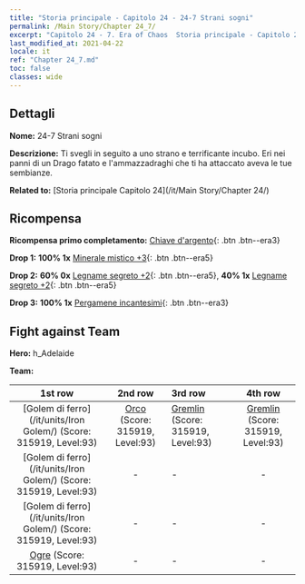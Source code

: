 ```yaml
---
title: "Storia principale - Capitolo 24 - 24-7 Strani sogni"
permalink: /Main Story/Chapter 24_7/
excerpt: "Capitolo 24 - 7. Era of Chaos  Storia principale - Capitolo 24_7. 24-7 Strani sogni"
last_modified_at: 2021-04-22
locale: it
ref: "Chapter 24_7.md"
toc: false
classes: wide
---
```


## Dettagli

 **Nome:** 24-7 Strani sogni

 **Descrizione:** Ti svegli in seguito a uno strano e terrificante incubo. Eri nei panni di un Drago fatato e l'ammazzadraghi che ti ha attaccato aveva le tue sembianze.

 **Related to:** [Storia principale Capitolo 24](/it/Main Story/Chapter 24/)

## Ricompensa

 **Ricompensa primo completamento:** [Chiave d'argento](/ItemsIT/con_693/){: .btn .btn--era3}

 **Drop 1:** **100% 1x** [Minerale mistico +3](/ItemsIT/mat_82/){: .btn .btn--era5}

 **Drop 2:** **60% 0x** [Legname segreto +2](/ItemsIT/mat_76/){: .btn .btn--era5}, **40% 1x** [Legname segreto +2](/ItemsIT/mat_76/){: .btn .btn--era5}

 **Drop 3:** **100% 1x** [Pergamene incantesimi](/ItemsIT/con_694/){: .btn .btn--era3}


## Fight against Team
 **Hero:** h_Adelaide

 **Team:**


  | 1st row | 2nd row | 3rd row | 4th row |
  |:----:|:----:|:----|:----:|
  | [Golem di ferro](/it/units/Iron Golem/) (Score: 315919, Level:93)  | [Orco](/it/units/Orc/) (Score: 315919, Level:93)  | [Gremlin](/it/units/Gremlin/) (Score: 315919, Level:93)  | [Gremlin](/it/units/Gremlin/) (Score: 315919, Level:93)  |
  | [Golem di ferro](/it/units/Iron Golem/) (Score: 315919, Level:93)  | - | - | - |
  | [Golem di ferro](/it/units/Iron Golem/) (Score: 315919, Level:93)  | - | - | - |
  | [Ogre](/it/units/Ogre/) (Score: 315919, Level:93)  | - | - | - |


